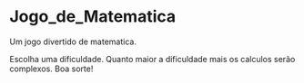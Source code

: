 # Jogo_de_Matematica
Um jogo divertido de matematica.

Escolha uma dificuldade.
Quanto maior a dificuldade mais os calculos serão complexos. Boa sorte!
